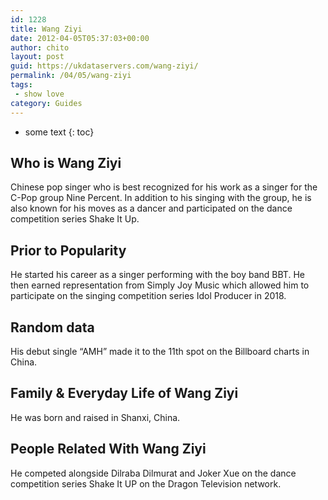 ```yaml
---
id: 1228
title: Wang Ziyi
date: 2012-04-05T05:37:03+00:00
author: chito
layout: post
guid: https://ukdataservers.com/wang-ziyi/
permalink: /04/05/wang-ziyi
tags:
 - show love
category: Guides
---
```


* some text
{: toc}
          
          
## Who is  Wang Ziyi
                  
                  
                  
Chinese pop singer who is best recognized for his work as a singer for the C-Pop group Nine Percent. In addition to his singing with the group, he is also known for his moves as a dancer and participated on the dance competition series Shake It Up. 
                  
                
                
                
## Prior to Popularity 
                  
                  
                  
He started his career as a singer performing with the boy band BBT. He then earned representation from Simply Joy Music which allowed him to participate on the singing competition series Idol Producer in 2018. 
                  
                
                
                
## Random data 
                  
                  
                  
His debut single &#8220;AMH&#8221; made it to the 11th spot on the Billboard charts in China. 
                  
                
                
                
## Family & Everyday Life of Wang Ziyi
                  
                  
                  
He was born and raised in Shanxi, China. 
                  
                
                
                
## People Related With  Wang Ziyi
                  
                  
                  
He competed alongside Dilraba Dilmurat and Joker Xue on the dance competition series Shake It UP on the Dragon Television network. 
                  
                
              
            
          
          
          
    
    
  
